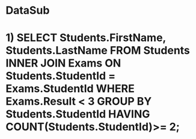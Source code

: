# DataSub

# 1)  SELECT Students.FirstName, Students.LastName FROM Students INNER JOIN Exams ON Students.StudentId = Exams.StudentId WHERE Exams.Result < 3 GROUP BY Students.StudentId HAVING COUNT(Students.StudentId)>= 2;
